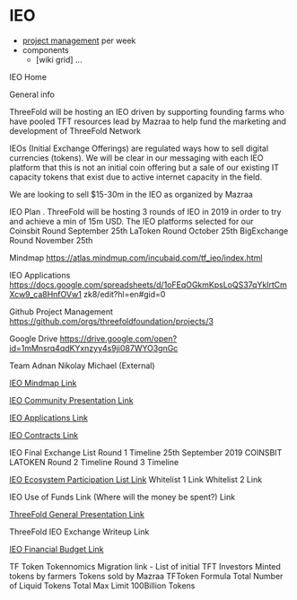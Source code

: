 # IEO

- [project management](https://github.com/orgs/threefoldfoundation/projects/3) per week
- components
    - [wiki grid] ... 


IEO Home

General info

ThreeFold will be hosting an IEO driven by supporting founding farms who have pooled TFT resources lead by Mazraa to help fund the marketing and development of ThreeFold Network

IEOs (Initial Exchange Offerings) are regulated ways how to sell digital currencies (tokens). We will be clear in our messaging with each IEO platform that this is not an initial coin offering but a sale of our existing IT capacity tokens that exist due to active internet capacity in the field.

We are looking to sell $15-30m in the IEO as organized by Mazraa

IEO Plan 
. 
ThreeFold will be hosting 3 rounds of IEO in 2019 in order to try and achieve a min of 15m USD.
The IEO platforms selected for our  
Coinsbit  Round		   September 25th
LaToken Round		   October 25th
BigExchange Round		   November 25th

Mindmap
https://atlas.mindmup.com/incubaid.com/tf_ieo/index.html

IEO Applications
https://docs.google.com/spreadsheets/d/1oFEqOGkmKpsLoQS37qYklrtCmXcw9_ca8HnfOVw1
zk8/edit?hl=en#gid=0

Github Project Management 
https://github.com/orgs/threefoldfoundation/projects/3

Google Drive
https://drive.google.com/open?id=1mMnsrq4qdKYxnzyy4s9ji087WYO3gnGc


Team
Adnan
Nikolay 
Michael (External)


[IEO Mindmap Link](https://app.mindmup.com/map/_v2/401114d0b45211e9b3482ba0b2e6711c)

[IEO Community Presentation Link](https://docs.google.com/presentation/d/1iLNIci6zzoczZ4EidLqFjuGHhzCO9C-z8sGx0wcS9QI/edit#slide=id.p)

[IEO Applications Link](https://docs.google.com/spreadsheets/d/1oFEqOGkmKpsLoQS37qYklrtCmXcw9_ca8HnfOVw1zk8/edit?hl=en#gid=0)

[IEO Contracts Link](https://docs.google.com/spreadsheets/d/1oFEqOGkmKpsLoQS37qYklrtCmXcw9_ca8HnfOVw1zk8/edit?hl=en#gid=0)

IEO Final Exchange List
Round 1
Timeline 25th September 2019
COINSBIT
LATOKEN
Round 2
Timeline
Round 3
Timeline

[IEO Ecosystem Participation List  Link](https://docs.google.com/spreadsheets/u/2/d/1fpIQeI_UZ5y09I0JW89zNc_PT6-Lgpnd8b8_7tpNbGA/edit?usp=drive_web&ouid=106795720847968279147)
Whitelist 1 Link
Whitelist 2 Link

IEO Use of Funds Link (Where will the money be spent?) Link 

[ThreeFold General Presentation Link](https://docs.google.com/presentation/d/1MfcZv2UAyLZs0xYeK1tznQfbJeZfm1ebXIdC9bYSqZo/edit#slide=id.g5f5c6b6b6a_0_5)

ThreeFold IEO Exchange Writeup Link

[IEO Financial Budget Link](https://docs.google.com/spreadsheets/d/1Tz-oEb1Y1Ve1Mcu6mUrhbt5QDU7GuJTq5aJFewpCPPI/edit#gid=0)


TF Token Tokennomics
Migration link - List of initial TFT Investors
Minted tokens by farmers
Tokens sold by Mazraa
TFToken Formula
Total Number of Liquid Tokens 
Total Max Limit 100Billion Tokens



